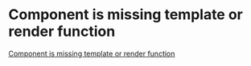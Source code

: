 # Component is missing template or render function
[Component is missing template or render function](https://aiwithcloud.com/2022/09/14/component_is_missing_template_or_render_function/)